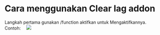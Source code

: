 # Cara menggunakan Clear lag addon
Langkah pertama gunakan /function aktifkan untuk Mengaktifkannya.
Contoh:
<a href="https://1.bp.blogspot.com/-s1h4bF__XV0/YKDF6eFhg0I/AAAAAAAAARE/VhusAYMmyBgK9Eita5YTa2QXby57_WjBgCLcBGAsYHQ/s1280/Tangkapan_Layar_20210516-11508%257E2.png" imageanchor="1" style="margin-left: 1em; margin-right: 1em;"><img border="0" data-original-height="230" data-original-width="1280" src="https://1.bp.blogspot.com/-s1h4bF__XV0/YKDF6eFhg0I/AAAAAAAAARE/VhusAYMmyBgK9Eita5YTa2QXby57_WjBgCLcBGAsYHQ/s16000/Tangkapan_Layar_20210516-11508%257E2.png" /></a></div><br /><p></p>
